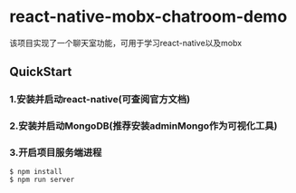 # react-native-mobx-chatroom-demo
该项目实现了一个聊天室功能，可用于学习react-native以及mobx

## QuickStart

### 1.安装并启动react-native(可查阅官方文档)

### 2.安装并启动MongoDB(推荐安装adminMongo作为可视化工具)

### 3.开启项目服务端进程
```shell
$ npm install
$ npm run server
```
